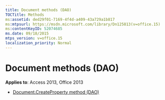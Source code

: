 ```yaml
---
title: Document methods (DAO)
TOCTitle: Methods
ms:assetid: ded29f01-7169-4f4d-a409-43a729a1b817
ms:mtpsurl: https://msdn.microsoft.com/library/Dn125813(v=office.15)
ms:contentKeyID: 52074685
ms.date: 09/18/2015
mtps_version: v=office.15
localization_priority: Normal
---
```


# Document methods (DAO)


**Applies to**: Access 2013, Office 2013

- [Document.CreateProperty method (DAO)](document-createproperty-method-dao.md)


